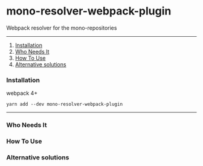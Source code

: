# mono-resolver-webpack-plugin

Webpack resolver for the mono-repositories

---

1. [Installation](#installation)
2. [Who Needs It](#who-needs-it)
3. [How To Use](#how-to-use)
5. [Alternative solutions](#alternative-solutions)

### Installation

webpack 4+

`yarn add --dev mono-resolver-webpack-plugin`

---

### Who Needs It



### How To Use



### Alternative solutions


